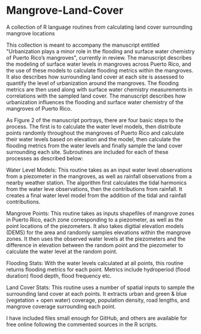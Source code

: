 # Mangrove-Land-Cover
A collection of R language routines from calculating land cover surrounding mangrove locations

This collection is meant to accompany the manuscript entitled "Urbanization plays a minor role in the flooding and surface water chemistry of Puerto Rico’s mangroves", currently in review. The manuscript describes the modeling of surface water levels in mangroves across Puerto Rico, and the use of these models to calculate flooding metrics within the mangroves. It also describes how surrounding land cover at each site is assessed to quantify the level of urbanization around the mangroves. The flooding metrics are then used along with surface water chemistry measurements in correlations with the sampled land cover. The manuscript describes how urbanization influences the flooding and surface water chemistry of the mangroves of Puerto Rico.

As Figure 2 of the manuscript portrays, there are four basic steps to the process. The first is to calculate the water level models, then distribute points randomly throughout the mangroves of Puerto Rico and calculate their water levels based on elevation and the model, then calculate the flooding metrics from the water levels and finally sample the land cover surrounding each site. Subroutines are included for each of these processes as described below:

Water Level Models: This routine takes as an input water level observations from a piezometer in the mangroves, as well as rainfall observations from a nearby weather station. The algorithm first calculates the tidal harmonics from the water leve observations, then the contributions from rainfall. It creates a final water level model from the addition of the tidal and rainfall contributions.

Mangrove Points: This routine takes as inputs shapefiles of mangrove zones in Puerto Rico, each zone corresponding to a piezometer, as well as the point locations of the piezometers. It also takes digitial elevation models (DEMS) for the area and randomly samples elevations within the mangrove zones. It then uses the observed water levels at the piezometers and the difference in elevation between the random point and the piezometer to calculate the water level at the random point.

Flooding Stats:  With the water levels calculated at all points, this routine returns flooding metrics for each point. Metrics include hydroperiod (flood duration) flood depth, flood frequency etc.

Land Cover Stats:  This routine uses a number of spatial inputs to sample the surrounding land cover at each points. It extracts urban and green & blue (vegetation + open water) coverage, population density, road lengths, and mangrove coverage surrounding each point. 

I have included files small enough for GitHub, and others are available for free online following the commented sources in the R scripts. 
